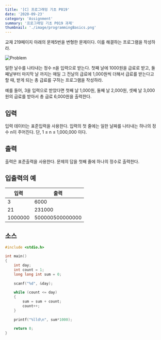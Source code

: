 ```yaml
---
title: '[C] 프로그래밍 기초 P019'
date: '2020-09-23'
category: 'Assignment'
summary: '프로그래밍 기초 P019 과제'
thumbnail: './image/programmingBasics.png'
---
```

교재 219페이지 아래의 문제5번을 변형한 문제이다. 이를 해결하는 프로그램을 작성하라.

![Problem](/image/pba/pba-p019.jpg)

일한 날수를 나타내는 정수 n을 입력으로 받는다. 
첫째 날에 1000원을 급료로 받고, 둘째날부터 마지막 날 까지는 매일 그 전날의 급료에 1,000원씩 더해서 급료를 받는다고 할 때, 받게 되는 총 급료를 구하는 프로그램을 작성하라.


예를 들어, 3을 입력으로 받았다면 첫째 날 1,000원, 둘째 날 2,000원, 셋째 날 3,000원의 급료를 받아서 총 급료 6,000원을 출력한다.


## 입력
입력 데이터는 표준입력을 사용한다. 입력의 첫 줄에는 일한 날짜를 나타내는 하나의 정수 n이 주어진다. 단, 1 ≤ n ≤ 1,000,000 이다.


## 출력

출력은 표준출력을 사용한다. 문제의 답을 첫째 줄에 하나의 정수로 출력한다.

## 입출력의 예

|입력|출력|
|---|---|
|3|6000|
|21|231000|
|1000000|500000500000000|

## 소스

```c
#include <stdio.h>

int main()
{
	int day;
	int count = 1;
	long long int sum = 0;
	
	scanf("%d", &day);
	
	while (count <= day)
	{
		sum = sum + count;
		count++;
	}
	
	printf("%lld\n", sum*1000);
	
	return 0;
}
```